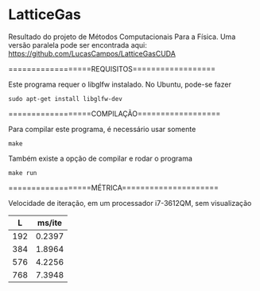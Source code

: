 LatticeGas
==========

Resultado do projeto de Métodos Computacionais Para a Física. Uma versão paralela pode ser encontrada aqui: https://github.com/LucasCampos/LatticeGasCUDA

==================REQUISITOS==================

Este programa requer o libglfw instalado. No Ubuntu, pode-se fazer

	sudo apt-get install libglfw-dev

==================COMPILAÇÃO==================

Para compilar este programa, é necessário usar somente

	make

Também existe a opção de compilar e rodar o programa

	make run

==================MÉTRICA=====================

Velocidade de iteração, em um processador i7-3612QM, sem visualização

|L   | ms/ite |
|----|--------|
|192 | 0.2397 |
|384 | 1.8964 |
|576 | 4.2256 |
|768 | 7.3948 |
